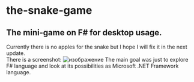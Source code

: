# the-snake-game
## The mini-game on F# for desktop usage.  
Currently there is no apples for the snake but I hope I will fix it in the next update.  
There is a screenshot: ![изображение](https://user-images.githubusercontent.com/105387710/199356079-e0abe319-26fd-4815-8eda-050f512fb572.png)
The main goal was just to explore F# language and look at its possibilities as Microsoft .NET Framework language.
